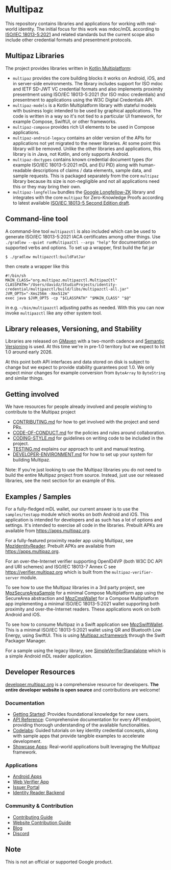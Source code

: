 # Multipaz

This repository contains libraries and applications for working with real-world
identity. The initial focus for this work was mdoc/mDL according to [ISO/IEC 18013-5:2021](https://www.iso.org/standard/69084.html)
and related standards but the current scope also include other credential formats and
presentment protocols.

## Multipaz Libraries

The project provides libraries written in [Kotlin Multiplatform](https://kotlinlang.org/docs/multiplatform.html):

- `multipaz` provides the core building blocks it works on Android,
  iOS, and in server-side environments. The library includes support 
  for ISO mdoc and IETF SD-JWT VC credential formats and also implements
  proximity presentment using ISO/IEC 18013-5:2021 (for ISO mdoc credentials)
  and presentment to applications using the W3C Digital Credentials API.
- `multipaz-models` is a Kotlin Multiplatform library with stateful models
  with business logic intended to be used by graphical applications. The code
  is written in a way so it's not tied to a particular UI framework, for
  example Compose, SwiftUI, or other frameworks.
- `multipaz-compose` provides rich UI elements to be used in Compose
  applications.
- `multipaz-android-legacy` contains an older version of the APIs for
  applications not yet migrated to the newer libraries. At some point this
  library will be removed. Unlike the other libraries and applications, this
  library is in Java, not Kotlin, and only supports Android.
- `multipaz-doctypes` contains known credential document types (for example
  ISO/IEC 18013-5:2021 mDL and EU PID) along with human-readable descriptions
  of claims / data elements, sample data, and sample requests. This is
  packaged separately from the core `multipaz` library because its size is
  non-negligible and not all applications need this or they may bring their
  own.
- `multipaz-longfellow` bundles the [Google Longfellow-ZK](https://github.com/google/longfellow-zk) library
  and integrates with the core `multipaz` for Zero-Knowledge Proofs
  according to latest available [ISO/IEC 18013-5 Second Edition draft](https://github.com/ISOWG10/ISO-18013).

## Command-line tool

A command-line tool `multipazctl` is also included which can be used to generate
ISO/IEC 18013-5:2021 IACA certificates among other things. Use
`./gradlew --quiet runMultipazCtl --args "help"` for documentation on supported
verbs and options. To set up a wrapper, first build the fat jar

```shell
$ ./gradlew multipazctl:buildFatJar
```

then create a wrapper like this
```shell
#!/bin/sh
MAIN_CLASS="org.multipaz.multipazctl.MultipazCtl"
CLASSPATH="/Users/davidz/StudioProjects/identity-credential/multipazctl/build/libs/multipazctl-all.jar"
JVM_OPTS="-Xms256m -Xmx512m"
exec java $JVM_OPTS -cp "$CLASSPATH" "$MAIN_CLASS" "$@"
```

in e.g. `~/bin/multipazctl` adjusting paths as needed. With this you can now
invoke `multipazctl` like any other system tool.

## Library releases, Versioning, and Stability

Libraries are released on [GMaven](https://maven.google.com/) with a two-month cadence
and [Semantic Versioning](https://en.wikipedia.org/wiki/Software_versioning#Semantic_versioning)
is used. At this time we're in pre-1.0 territory but we expect to hit 1.0 around
early 2026.

At this point both API interfaces and data stored on disk is subject to change
but we expect to provide stability guarantees post 1.0. We only expect minor changes
for example conversion from `ByteArray` to `ByteString` and similar things.

## Getting involved

We have resources for people already involved and people wishing to contribute
to the Multipaz project
- [CONTRIBUTING.md](CONTRIBUTING.md) for how to get involved with the project and send PRs.
- [CODE-OF-CONDUCT.md](CODE-OF-CONDUCT.md) for the policies and rules around collaboration.
- [CODING-STYLE.md](CODING-STYLE.md) for guidelines on writing code to be included in the project.
- [TESTING.md](TESTING.md) explains our approach to unit and manual testing.
- [DEVELOPER-ENVIRONMENT.md](DEVELOPER-ENVIRONMENT.md) for how to set up your system for building Multipaz.

Note: If you're just looking to use the Multipaz libraries you do not need to build
the entire Multipaz project from source. Instead, just use our released libraries,
see the next section for an example of this.

## Examples / Samples

For a fully-fledged mDL wallet, our current answer is to use the `samples/testapp`
module which works on both Android and iOS. This application is intended for
developers and as such has a lot of options and settings. It's intended to
exercise all code in the libraries. Prebuilt APKs are available from
https://apps.multipaz.org.

For a fully-featured proximity reader app using Multipaz, see
[MpzIdentityReader](https://github.com/davidz25/MpzIdentityReader).
Prebuilt APKs are available from https://apps.multipaz.org.

For an over-the-Internet verifier supporting OpenID4VP (both W3C DC API and
URI schemes) and ISO/IEC 18013-7 Annex C see https://verifier.multipaz.org
which  is built from the `multipaz-verifier-server` module.

To see how to use the Multipaz libraries in a 3rd party project, see
[MpzSecureAreaSample](https://github.com/davidz25/MpzSecureAreaSample) for a
minimal Compose Multiplatform app using the SecureArea abstraction and
[MpzCmpWallet](https://github.com/davidz25/MpzCmpWallet) for a Compose Multiplatform app
implementing a minimal ISO/IEC 18013-5:2021 wallet supporting both
proximity and over-the-Internet readers. These applications work on
both Android and iOS.

To see how to consume Multipaz in a Swift application see
[MpzSwiftWallet](https://github.com/davidz25/MpzSwiftWallet). This is a minimal
ISO/IEC 18013-5:2021 wallet using QR and Bluetooth Low Energy, using SwiftUI.
This is using [Multipaz.xcframework](https://apps.multipaz.org/xcf)
through the Swift Packager Manager.

For a sample using the legacy library, see
[SimpleVerifierStandalone](https://github.com/davidz25/SimpleVerifierStandalone)
which is a simple Android mDL reader application.

## Developer Resources

[developer.multipaz.org](developer.multipaz.org) is a comprehensive resource for developers. **The entire developer website is open source** and contributions are welcome!

### Documentation

- [Getting Started](https://developer.multipaz.org/docs/getting-started): Provides foundational knowledge for new users.
- [API Reference](https://developer.multipaz.org/kdocs/index.html): Comprehensive documentation for every API endpoint, providing thorough understanding of the available functionalities.
- [Codelabs](https://developer.multipaz.org/codelabs): Guided tutorials on key identity credential concepts, along with sample apps that provide tangible examples to accelerate development.
- [Showcase Apps](https://developer.multipaz.org/showcase): Real-world applications built leveraging the Multipaz framework.

### Applications

- [Android Apps](https://apps.multipaz.org/)
- [Web Verifier App](https://verifier.multipaz.org/)
- [Issuer Portal](https://issuer.multipaz.org/)
- [Identity Reader Backend](http://identityreader.multipaz.org/)

### Community & Contribution

- [Contributing Guide](https://developer.multipaz.org/contributing/contributing)
- [Website Contribution Guide](https://github.com/openwallet-foundation/multipaz-developer-website)
- [Blog](https://developer.multipaz.org/blog)
- [Discord](https://discord.com/invite/openwalletfoundation)

## Note

This is not an official or supported Google product.

